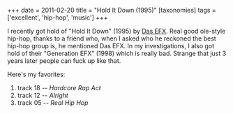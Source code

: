 +++
date = 2011-02-20
title = "Hold It Down (1995)"
[taxonomies]
tags = ['excellent', 'hip-hop', 'music']
+++

I recently got hold of "Hold It Down" (1995) by [Das EFX]. Real good
ole-style hip-hop, thanks to a friend who, when I asked who he reckoned
the best hip-hop group is, he mentioned Das EFX. In my investigations, I
also got hold of their "Generation EFX" (1998) which is really bad.
Strange that just 3 years later people can fuck up like that.

Here's my favorites:

1.  track 18 -- *Hardcore Rap Act*
2.  track 12 -- *Alright*
3.  track 05 -- *Real Hip Hop*

  [Das EFX]: http://en.wikipedia.org/wiki/Das_EFX
